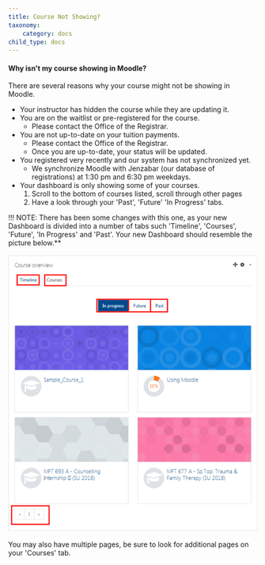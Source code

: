 ```yaml
---
title: Course Not Showing?
taxonomy:
    category: docs
child_type: docs
---
```


#### Why isn't my course showing in Moodle?

There are several reasons why your course might not be showing in Moodle.

* Your instructor has hidden the course while they are updating it.
* You are on the waitlist or pre-registered for the course.
  * Please contact the Office of the Registrar.
* You are not up-to-date on your tuition payments.
  * Please contact the Office of the Registrar.
  * Once you are up-to-date, your status will be updated.
* You registered very recently and our system has not synchronized yet.
  * We synchronize Moodle with Jenzabar \(our database of registrations\) at 1:30 pm and 6:30 pm weekdays.
* Your dashboard is only showing some of your courses.
  1. Scroll to the bottom of courses listed, scroll through other pages
  2. Have a look through your 'Past', 'Future' 'In Progress' tabs.

!!! NOTE: There has been some changes with this one, as your new Dashboard is divided into a number of tabs such 'Timeline', 'Courses', 'Future', 'In Progress' and 'Past'. Your new Dashboard should resemble the picture below.**

![](dashboard.png)

You may also have multiple pages, be sure to look for additional pages on your 'Courses' tab.
